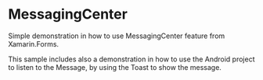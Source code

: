 # MessagingCenter
Simple demonstration in how to use MessagingCenter feature from Xamarin.Forms.

This sample includes also a demonstration in how to use the Android project to listen to the Message, by using the Toast to show the message.
